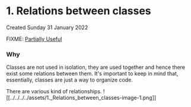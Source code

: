 # 1. Relations between classes
Created Sunday 31 January 2022

FIXME: [Partially Useful](https://www.interviewbit.com/oops-interview-questions/#object-oriented-programming)

### Why
Classes are not used in isolation, they are used together and hence there exist some relations between them.
It's important to keep in mind that, essentially, classes are just a way to organize code.

There are various kind of relationships.
![[../../../../assets/1._Relations_between_classes-image-1.png]]